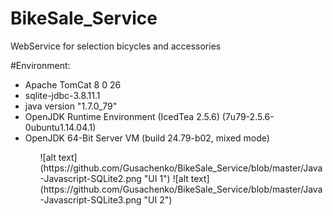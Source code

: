 # BikeSale_Service
WebService for selection  bicycles and  accessories

#Environment:
<ul>
  <li>Apache TomCat 8 0 26</li>
  <li>sqlite-jdbc-3.8.11.1</li>
  <li>java version "1.7.0_79"</li>
  <li>OpenJDK Runtime Environment (IcedTea 2.5.6) (7u79-2.5.6-0ubuntu1.14.04.1)</li>
  <li>OpenJDK 64-Bit Server VM (build 24.79-b02, mixed mode)</li>
<ul>
![alt text](https://github.com/Gusachenko/BikeSale_Service/blob/master/Java-Javascript-SQLite2.png "UI 1")
![alt text](https://github.com/Gusachenko/BikeSale_Service/blob/master/Java-Javascript-SQLite3.png "UI 2")



